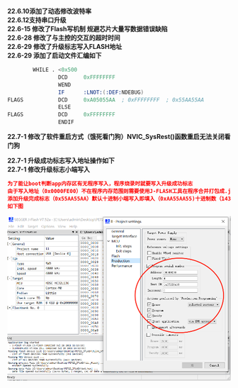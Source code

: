 **22.6.10添加了动态修改波特率**  
**22.6.12支持串口升级**  
**22.6-15 修改了Flash写机制 规避芯片大量写数据错误缺陷**  
**22.6-28 修改了与主控的交互的超时时间**  
**22.6-29 修改了升级标志写入FLASH地址**  
**22.6-29 添加了启动文件汇编如下**
```s
		WHILE . <0x500
                DCD     0xFFFFFFFF
                WEND
                IF      :LNOT:(:DEF:NDEBUG)
FLAGS           DCD     0xA05055AA  ; 0xFFFFFFFF  ; 0x55AA55AA
                ELSE
FLAGS           DCD     0xFFFFFFFF
                ENDIF
```
**22.7-1 修改了软件重启方式（饿死看门狗）NVIC_SysRest()函数重启无法关闭看门狗**  

**22.7-1 升级成功标志写入地址操作如下**  
**22.7-1 修改升级标志小端写入**  
```JSON
为了能让boot判断app内存区有无程序写入，程序烧录时就要写入升级成功标志
由于写入地址（0x0000FE00）不在程序内存范围则需要使用J-FLASH工具在程序合并打包成.jflash时
添加升级完成标志（0x55AA55AA）默认十进制小端写入即填入（0xAA55AA55)十进制数（1437226410)
如下图
```
![JFLASH配置](picture_md/1656659891136.png)
